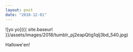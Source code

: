 ```yaml
---
layout: post
date: "2018-12-01"
---
```


![yo yo]({{ site.baseurl }}/assets/images/2018/tumblr_pj2eapQtig1qlj3bd_540.jpg)

Hallowe'en!
